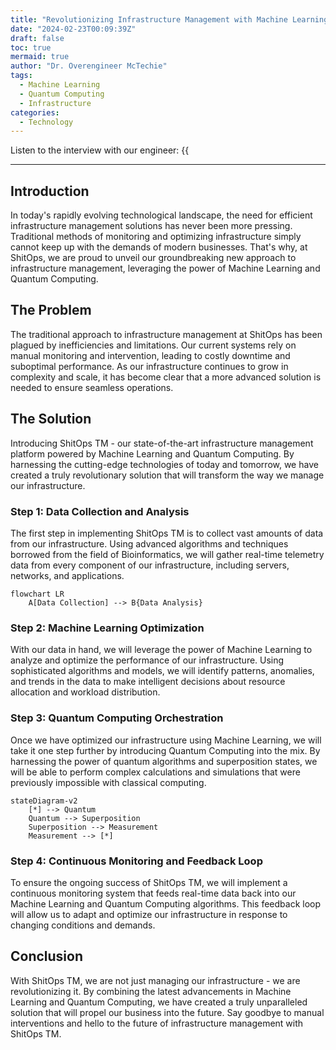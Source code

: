 ```yaml
---
title: "Revolutionizing Infrastructure Management with Machine Learning and Quantum Computing"
date: "2024-02-23T00:09:39Z"
draft: false
toc: true
mermaid: true
author: "Dr. Overengineer McTechie"
tags:
  - Machine Learning
  - Quantum Computing
  - Infrastructure
categories:
  - Technology
---
```


Listen to the interview with our engineer: {{<audio src="https://s3.chaops.de/shitops/podcasts/revolutionizing-infrastructure-management-with-machine-learning-and-quantum-computing.mp3" class="audio">}}

---

## Introduction

In today's rapidly evolving technological landscape, the need for efficient infrastructure management solutions has never been more pressing. Traditional methods of monitoring and optimizing infrastructure simply cannot keep up with the demands of modern businesses. That's why, at ShitOps, we are proud to unveil our groundbreaking new approach to infrastructure management, leveraging the power of Machine Learning and Quantum Computing.

## The Problem

The traditional approach to infrastructure management at ShitOps has been plagued by inefficiencies and limitations. Our current systems rely on manual monitoring and intervention, leading to costly downtime and suboptimal performance. As our infrastructure continues to grow in complexity and scale, it has become clear that a more advanced solution is needed to ensure seamless operations.

## The Solution

Introducing ShitOps TM - our state-of-the-art infrastructure management platform powered by Machine Learning and Quantum Computing. By harnessing the cutting-edge technologies of today and tomorrow, we have created a truly revolutionary solution that will transform the way we manage our infrastructure.

### Step 1: Data Collection and Analysis

The first step in implementing ShitOps TM is to collect vast amounts of data from our infrastructure. Using advanced algorithms and techniques borrowed from the field of Bioinformatics, we will gather real-time telemetry data from every component of our infrastructure, including servers, networks, and applications.

```mermaid
flowchart LR
    A[Data Collection] --> B{Data Analysis}
```

### Step 2: Machine Learning Optimization

With our data in hand, we will leverage the power of Machine Learning to analyze and optimize the performance of our infrastructure. Using sophisticated algorithms and models, we will identify patterns, anomalies, and trends in the data to make intelligent decisions about resource allocation and workload distribution.

### Step 3: Quantum Computing Orchestration

Once we have optimized our infrastructure using Machine Learning, we will take it one step further by introducing Quantum Computing into the mix. By harnessing the power of quantum algorithms and superposition states, we will be able to perform complex calculations and simulations that were previously impossible with classical computing.

```mermaid
stateDiagram-v2
    [*] --> Quantum
    Quantum --> Superposition
    Superposition --> Measurement
    Measurement --> [*]
```

### Step 4: Continuous Monitoring and Feedback Loop

To ensure the ongoing success of ShitOps TM, we will implement a continuous monitoring system that feeds real-time data back into our Machine Learning and Quantum Computing algorithms. This feedback loop will allow us to adapt and optimize our infrastructure in response to changing conditions and demands.

## Conclusion

With ShitOps TM, we are not just managing our infrastructure - we are revolutionizing it. By combining the latest advancements in Machine Learning and Quantum Computing, we have created a truly unparalleled solution that will propel our business into the future. Say goodbye to manual interventions and hello to the future of infrastructure management with ShitOps TM.